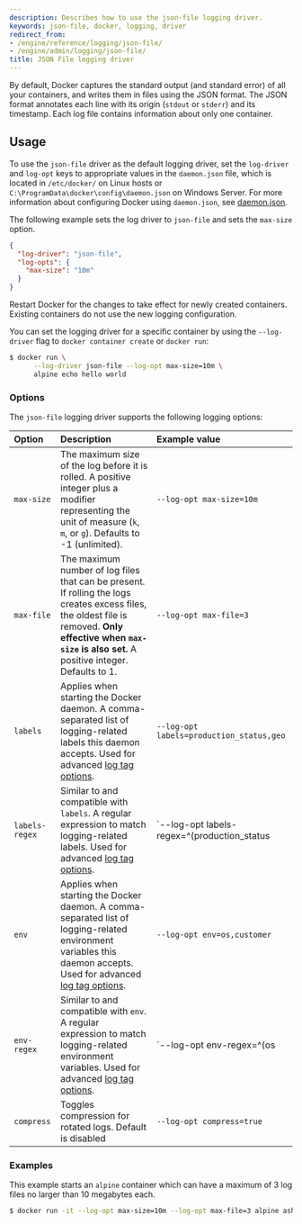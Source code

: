 ```yaml
---
description: Describes how to use the json-file logging driver.
keywords: json-file, docker, logging, driver
redirect_from:
- /engine/reference/logging/json-file/
- /engine/admin/logging/json-file/
title: JSON File logging driver
---
```



By default, Docker captures the standard output (and standard error) of all your containers,
and writes them in files using the JSON format. The JSON format annotates each line with its
origin (`stdout` or `stderr`) and its timestamp. Each log file contains information about
only one container.

## Usage

To use the `json-file` driver as the default logging driver, set the `log-driver`
and `log-opt` keys to appropriate values in the `daemon.json` file, which is
located in `/etc/docker/` on Linux hosts or
`C:\ProgramData\docker\config\daemon.json` on Windows Server. For more information about
configuring Docker using `daemon.json`, see
[daemon.json](/engine/reference/commandline/dockerd.md#daemon-configuration-file).

The following example sets the log driver to `json-file` and sets the `max-size`
option.

```json
{
  "log-driver": "json-file",
  "log-opts": {
    "max-size": "10m"
  }
}
```

Restart Docker for the changes to take effect for newly created containers. Existing containers do not use the new logging configuration.

You can set the logging driver for a specific container by using the
`--log-driver` flag to `docker container create` or `docker run`:

```bash
$ docker run \
      --log-driver json-file --log-opt max-size=10m \
      alpine echo hello world
```

### Options

The `json-file` logging driver supports the following logging options:

| Option      | Description                                                                                                                                                                                                   | Example  value                           |
|:------------|:--------------------------------------------------------------------------------------------------------------------------------------------------------------------------------------------------------------|:-----------------------------------------|
| `max-size`  | The maximum size of the log before it is rolled. A positive integer plus a modifier representing the unit of measure (`k`, `m`, or `g`). Defaults to -1 (unlimited).                                          | `--log-opt max-size=10m`                 |
| `max-file`  | The maximum number of log files that can be present. If rolling the logs creates excess files, the oldest file is removed. **Only effective when `max-size` is also set.** A positive integer. Defaults to 1. | `--log-opt max-file=3`                   |
| `labels`    | Applies when starting the Docker daemon. A comma-separated list of logging-related labels this daemon accepts. Used for advanced [log tag options](log_tags.md).                                          | `--log-opt labels=production_status,geo` |
| `labels-regex` | Similar to and compatible with `labels`. A regular expression to match logging-related labels. Used for advanced [log tag options](log_tags.md).                                                  | `--log-opt labels-regex=^(production_status|geo)` |
| `env`       | Applies when starting the Docker daemon. A comma-separated list of logging-related environment variables this daemon accepts. Used for advanced [log tag options](log_tags.md).                           | `--log-opt env=os,customer`              |
| `env-regex` | Similar to and compatible with `env`. A regular expression to match logging-related environment variables. Used for advanced [log tag options](log_tags.md).                                                  | `--log-opt env-regex=^(os|customer)`     |
| `compress`  | Toggles compression for rotated logs. Default is disabled | `--log-opt compress=true` |


### Examples

This example starts an `alpine` container which can have a maximum of 3 log
files no larger than 10 megabytes each.

```bash
$ docker run -it --log-opt max-size=10m --log-opt max-file=3 alpine ash
```
